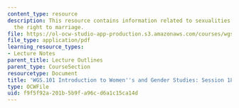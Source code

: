 ```yaml
---
content_type: resource
description: This resource contains information related to sexualities and gender;
  the right to marriage.
file: https://ol-ocw-studio-app-production.s3.amazonaws.com/courses/wgs-101-introduction-to-womens-and-gender-studies-fall-2014/f9f5f92a201b5b9fa96cd6a1c15ca14d_MITWGS_101F14_Sess18.pdf
file_type: application/pdf
learning_resource_types:
- Lecture Notes
parent_title: Lecture Outlines
parent_type: CourseSection
resourcetype: Document
title: 'WGS.101 Introduction to Women''s and Gender Studies: Session 18 Lecture Outline'
type: OCWFile
uid: f9f5f92a-201b-5b9f-a96c-d6a1c15ca14d
---
```

